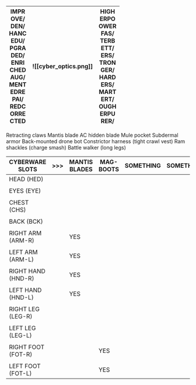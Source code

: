 
| IMPR<br>OVE/<br>DEN/<br>HANC<br>EDU/<br>PGRA<br>DED/<br>ENRI<br>CHED<br>AUG/<br>MENT<br>EDRE<br>PAI/<br>REDC<br>ORRE<br>CTED | ![[cyber_optics.png]] | HIGH<br>ERPO<br>OWER<br>FAS/<br>TERB<br>ETT/<br>ERS/<br>TRON<br>GER/<br>HARD<br>ERS/<br>MART<br>ERT/<br>OUGH<br>ERPU<br>RER/ |
| ---------------------------------------------------------------------------------------------------------------------------- | --------------------- | ---------------------------------------------------------------------------------------------------------------------------- |



Retracting claws
Mantis blade
AC hidden blade
Mule pocket
Subdermal armor
Back-mounted drone bot
Constrictor harness (tight crawl vest)
Ram shackles (charge smash)
Battle walker (long legs)




| CYBERWARE SLOTS    | >>> | MANTIS BLADES | MAG-BOOTS | SOMETHING | SOMETHING | SOMETHING | SOMETHING |
| ------------------ | --- | ------------- | --------- | --------- | --------- | --------- | --------- |
| HEAD (HED)         |     |               |           |           |           |           |           |
|                    |     |               |           |           |           |           |           |
| EYES (EYE)         |     |               |           |           |           |           |           |
|                    |     |               |           |           |           |           |           |
| CHEST (CHS)        |     |               |           |           |           |           |           |
|                    |     |               |           |           |           |           |           |
| BACK (BCK)         |     |               |           |           |           |           |           |
|                    |     |               |           |           |           |           |           |
| RIGHT ARM (ARM-R)  |     | YES           |           |           |           |           |           |
|                    |     |               |           |           |           |           |           |
| LEFT ARM (ARM-L)   |     | YES           |           |           |           |           |           |
|                    |     |               |           |           |           |           |           |
| RIGHT HAND (HND-R) |     | YES           |           |           |           |           |           |
|                    |     |               |           |           |           |           |           |
| LEFT HAND (HND-L)  |     | YES           |           |           |           |           |           |
|                    |     |               |           |           |           |           |           |
| RIGHT LEG (LEG-R)  |     |               |           |           |           |           |           |
|                    |     |               |           |           |           |           |           |
| LEFT LEG (LEG-L)   |     |               |           |           |           |           |           |
|                    |     |               |           |           |           |           |           |
| RIGHT FOOT (FOT-R) |     |               | YES       |           |           |           |           |
|                    |     |               |           |           |           |           |           |
| LEFT FOOT (FOT-L)  |     |               | YES       |           |           |           |           |
